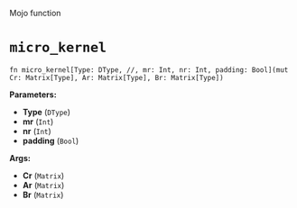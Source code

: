 Mojo function

# `micro_kernel`

```mojo
fn micro_kernel[Type: DType, //, mr: Int, nr: Int, padding: Bool](mut Cr: Matrix[Type], Ar: Matrix[Type], Br: Matrix[Type])
```

**Parameters:**

- **Type** (`DType`)
- **mr** (`Int`)
- **nr** (`Int`)
- **padding** (`Bool`)

**Args:**

- **Cr** (`Matrix`)
- **Ar** (`Matrix`)
- **Br** (`Matrix`)

